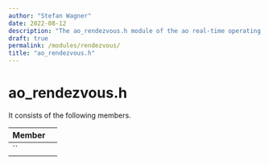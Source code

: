 ```yaml
---
author: "Stefan Wagner"
date: 2022-08-12
description: "The ao_rendezvous.h module of the ao real-time operating system."
draft: true
permalink: /modules/rendezvous/
title: "ao_rendezvous.h"
---
```


# ao_rendezvous.h

It consists of the following members.

| Member | |
|--------|-|
| `` | |

